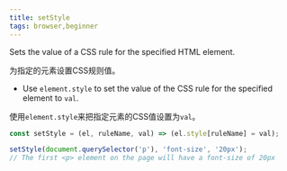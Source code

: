 ```yaml
---
title: setStyle
tags: browser,beginner
---
```


Sets the value of a CSS rule for the specified HTML element.

为指定的元素设置CSS规则值。

- Use `element.style` to set the value of the CSS rule for the specified element to `val`.

使用`element.style`来把指定元素的CSS值设置为`val`。

```js
const setStyle = (el, ruleName, val) => (el.style[ruleName] = val);
```

```js
setStyle(document.querySelector('p'), 'font-size', '20px');
// The first <p> element on the page will have a font-size of 20px
```
